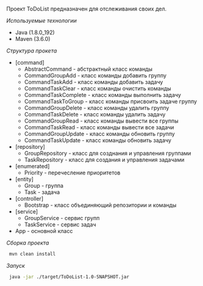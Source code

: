 Проект ToDoList предназначен для отслеживания своих дел.

*Используемые технологии* 
* Java (1.8.0_192)
* Maven (3.6.0)

*Структура прокета*
* [command]
	* AbstractCommand - абстрактный класс команды
	* CommandGroupAdd - класс команды добавить группу
    * CommandTaskAdd - класс команды добавить задачу
    * CommandTaskClear - класс команды очистить команды
    * CommandTaskComplete - класс команды выполнить задачу
    * CommandTaskToGroup - класс команды присвоить задаче группу
    * CommandGroupDelete - класс команды удалить группу
    * CommandTaskDelete - класс команды удалить задачу
    * CommandGroupRead - класс команды вывести все группы
    * CommandTaskRead - класс команды вывести все задачи
    * CommandGroupUpdate - класс команды обновить группу
    * CommandTaskUpdate - класс команды обновить задачу
* [repository]
  * GroupRepository - класс для созднания и управления группами
  * TaskRepository - класс для создания и управления задачами
* [enumerated]
  * Priority - перечесление приоритетов
* [entity]
  * Group - группа
  * Task - задача
* [controller]
  * Bootstrap - класс объединяющий репозитории и команды 
* [service]
  * GroupService - сервис групп
  * TaskService - сервис задач
* App - основной класс 

*Сборка проекта*
```bash
 mvn clean install
```
 
*Запуск*
```bash
 java -jar ./target/ToDoList-1.0-SNAPSHOT.jar
```